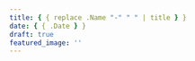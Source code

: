 ```yaml
---
title: { { replace .Name "-" " " | title } }
date: { { .Date } }
draft: true
featured_image: ''
---
```

